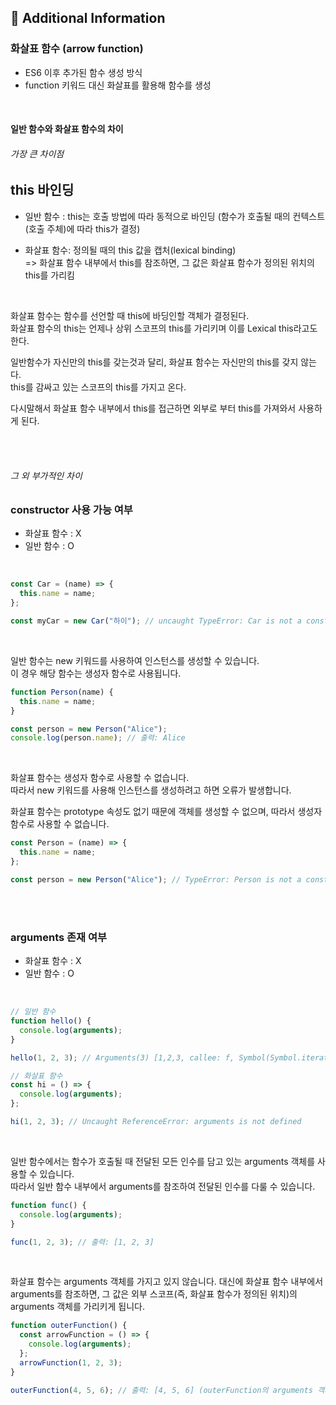 ## 🧐 Additional Information

### 화살표 함수 (arrow function)

- ES6 이후 추가된 함수 생성 방식
- function 키워드 대신 화살표를 활용해 함수를 생성

<br />

#### 일반 함수와 화살표 함수의 차이

###### 가장 큰 차이점

## this 바인딩

- 일반 함수 : this는 호출 방법에 따라 동적으로 바인딩 (함수가 호출될 때의 컨텍스트(호출 주체)에 따라 this가 결정)

- 화살표 함수: 정의될 때의 this 값을 캡처(lexical binding) <br />
  => 화살표 함수 내부에서 this를 참조하면, 그 값은 화살표 함수가 정의된 위치의 this를 가리킴

<br />

화살표 함수는 함수를 선언할 때 this에 바딩인할 객체가 결정된다. <br />
화살표 함수의 this는 언제나 상위 스코프의 this를 가리키며 이를 Lexical this라고도 한다.

일반함수가 자신만의 this를 갖는것과 달리, 화살표 함수는 자신만의 this를 갖지 않는다. <br />
this를 감싸고 있는 스코프의 this를 가지고 온다.

다시말해서 화살표 함수 내부에서 this를 접근하면 외부로 부터 this를 가져와서 사용하게 된다.

<br />
<br />

###### 그 외 부가적인 차이

### constructor 사용 가능 여부

- 화살표 함수 : X
- 일반 함수 : O

<br />

```js
const Car = (name) => {
  this.name = name;
};

const myCar = new Car("하이"); // uncaught TypeError: Car is not a constructor
```

<br />

일반 함수는 new 키워드를 사용하여 인스턴스를 생성할 수 있습니다. <br />
이 경우 해당 함수는 생성자 함수로 사용됩니다.

```js
function Person(name) {
  this.name = name;
}

const person = new Person("Alice");
console.log(person.name); // 출력: Alice
```

<br />

화살표 함수는 생성자 함수로 사용할 수 없습니다. <br />
따라서 new 키워드를 사용해 인스턴스를 생성하려고 하면 오류가 발생합니다. <br />

화살표 함수는 prototype 속성도 없기 때문에 객체를 생성할 수 없으며, 따라서 생성자 함수로 사용할 수 없습니다.

```js
const Person = (name) => {
  this.name = name;
};

const person = new Person("Alice"); // TypeError: Person is not a constructor
```

<br />
<br />

### arguments 존재 여부

- 화살표 함수 : X
- 일반 함수 : O

<br />

```js
// 일반 함수
function hello() {
  console.log(arguments);
}

hello(1, 2, 3); // Arguments(3) [1,2,3, callee: f, Symbol(Symbol.iterator): f]

// 화살표 함수
const hi = () => {
  console.log(arguments);
};

hi(1, 2, 3); // Uncaught ReferenceError: arguments is not defined
```

<br />

일반 함수에서는 함수가 호출될 때 전달된 모든 인수를 담고 있는 arguments 객체를 사용할 수 있습니다. <br />
따라서 일반 함수 내부에서 arguments를 참조하여 전달된 인수를 다룰 수 있습니다.

```js
function func() {
  console.log(arguments);
}

func(1, 2, 3); // 출력: [1, 2, 3]
```

<br />

화살표 함수는 arguments 객체를 가지고 있지 않습니다. 대신에 화살표 함수 내부에서 arguments를 참조하면, 그 값은 외부 스코프(즉, 화살표 함수가 정의된 위치)의 arguments 객체를 가리키게 됩니다.

```js
function outerFunction() {
  const arrowFunction = () => {
    console.log(arguments);
  };
  arrowFunction(1, 2, 3);
}

outerFunction(4, 5, 6); // 출력: [4, 5, 6] (outerFunction의 arguments 객체)
```
